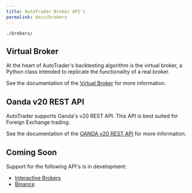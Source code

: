 ```yaml
---
title: AutoTrader Broker API's
permalink: docs/brokers 
---
```

`./brokers/`

## Virtual Broker
At the heart of AutoTrader's backtesting algorithm is the virtual broker, a Python class intended to replicate the functionality of a real broker. 

See the documentation of the [Virtual Broker](brokers-virtual) for more information.


## Oanda v20 REST API
AutoTrader supports Oanda's v20 REST API. This API is best suited for Foreign Exchange trading.

See the documentation of the [OANDA v20 REST API](brokers-oanda) for more information.


## Coming Soon
Support for the following API's is in development:
  - [Interactive Brokers](https://www.interactivebrokers.com.au/en/index.php?f=5041)
  - [Binance](https://www.binance.com/en/)




